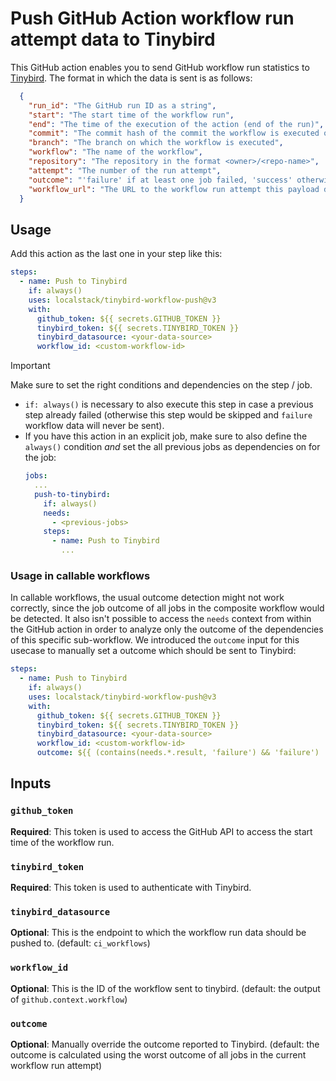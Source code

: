 # Push GitHub Action workflow run attempt data to Tinybird

This GitHub action enables you to send GitHub workflow run statistics to
[Tinybird](https://www.tinybird.co/). The format in which the data is sent is as follows:

```json
  {
    "run_id": "The GitHub run ID as a string",
    "start": "The start time of the workflow run",
    "end": "The time of the execution of the action (end of the run)",
    "commit": "The commit hash of the commit the workflow is executed on",
    "branch": "The branch on which the workflow is executed", 
    "workflow": "The name of the workflow",
    "repository": "The repository in the format <owner>/<repo-name>",
    "attempt": "The number of the run attempt",
    "outcome": "'failure' if at least one job failed, 'success' otherwise",
    "workflow_url": "The URL to the workflow run attempt this payload describes"
  }
```

## Usage
Add this action as the last one in your step like this:
```yaml
steps:
  - name: Push to Tinybird
    if: always()
    uses: localstack/tinybird-workflow-push@v3
    with:
      github_token: ${{ secrets.GITHUB_TOKEN }}
      tinybird_token: ${{ secrets.TINYBIRD_TOKEN }}
      tinybird_datasource: <your-data-source>
      workflow_id: <custom-workflow-id>
```

> [!IMPORTANT]
> Make sure to set the right conditions and dependencies on the step / job.

- `if: always()` is necessary to also execute this step in case a previous step already failed (otherwise this step would be skipped and `failure` workflow data will never be sent).
- If you have this action in an explicit job, make sure to also define the `always()` condition _and_ set the all previous jobs as dependencies on for the job:
  ```yaml
  jobs:
    ...
    push-to-tinybird:
      if: always()
      needs:
        - <previous-jobs>
      steps:
        - name: Push to Tinybird
          ...
  ```

### Usage in callable workflows
In callable workflows, the usual outcome detection might not work correctly, since the job outcome of all jobs in the composite workflow would be detected.
It also isn't possible to access the `needs` context from within the GitHub action in order to analyze only the outcome of the dependencies of this specific sub-workflow.
We introduced the `outcome` input for this usecase to manually set a outcome which should be sent to Tinybird:
```yaml
steps:
  - name: Push to Tinybird
    if: always()
    uses: localstack/tinybird-workflow-push@v3
    with:
      github_token: ${{ secrets.GITHUB_TOKEN }}
      tinybird_token: ${{ secrets.TINYBIRD_TOKEN }}
      tinybird_datasource: <your-data-source>
      workflow_id: <custom-workflow-id>
      outcome: ${{ (contains(needs.*.result, 'failure') && 'failure') || 'success' }}
```

## Inputs

### `github_token`

**Required**: This token is used to access the GitHub API to access the start time of the workflow run.

### `tinybird_token`

**Required**: This token is used to authenticate with Tinybird.

### `tinybird_datasource`

**Optional**: This is the endpoint to which the workflow run data should be pushed to. (default: `ci_workflows`)

### `workflow_id`

**Optional**: This is the ID of the workflow sent to tinybird. (default: the output of `github.context.workflow`)

### `outcome`

**Optional**: Manually override the outcome reported to Tinybird.
(default: the outcome is calculated using the worst outcome of all jobs in the current workflow run attempt)
